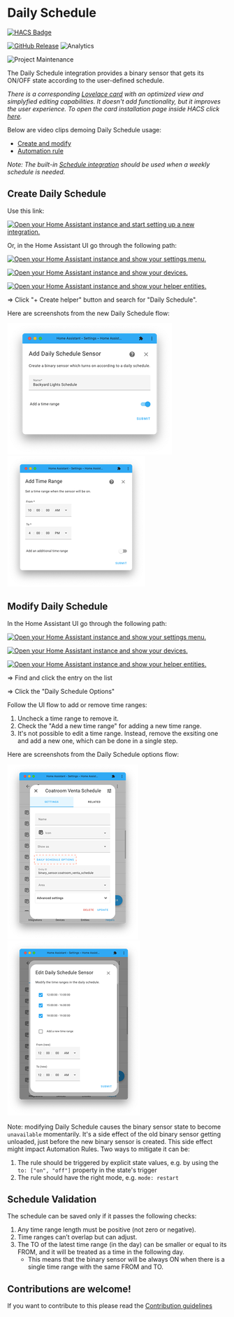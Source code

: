 # Daily Schedule

[![HACS Badge](https://img.shields.io/badge/HACS-Default-yellow.svg?style=for-the-badge)](https://github.com/hacs/integration)

[![GitHub Release](https://img.shields.io/github/release/amitfin/daily_schedule.svg?style=for-the-badge&color=blue)](https://github.com/amitfin/daily_schedule/releases) ![Analytics](https://img.shields.io/badge/dynamic/json?style=for-the-badge&color=blue&label=Analytics&suffix=%20Installs&cacheSeconds=15600&url=https://analytics.home-assistant.io/custom_integrations.json&query=$.daily_schedule.total)

![Project Maintenance](https://img.shields.io/badge/maintainer-Amit%20Finkelstein%20%40amitfin-green.svg?style=for-the-badge)

The Daily Schedule integration provides a binary sensor that gets its ON/OFF state according to the user-defined schedule.

_There is a corresponding [Lovelace card](https://github.com/amitfin/lovelace-daily-schedule-card) with an optimized view and simplyfied editing capabilities. It doesn't add functionality, but it improves the user experience. To open the card installation page inside HACS click [here](https://my.home-assistant.io/redirect/hacs_repository/?owner=amitfin&repository=lovelace-daily-schedule-card&category=plugin)._

Below are video clips demoing  Daily Schedule usage:
- [Create and modify](https://youtu.be/3cVtPPC3S4U)
- [Automation rule](https://youtu.be/5toly_W7fUU)

_Note: The built-in [Schedule integration](https://www.home-assistant.io/integrations/schedule/) should be used when a weekly schedule is needed._

## Create Daily Schedule

Use this link:

[![Open your Home Assistant instance and start setting up a new integration.](https://my.home-assistant.io/badges/config_flow_start.svg)](https://my.home-assistant.io/redirect/config_flow_start/?domain=daily_schedule)

Or, in the Home Assistant UI go through the following path:

[![Open your Home Assistant instance and show your settings menu.](https://my.home-assistant.io/badges/config.svg)](https://my.home-assistant.io/redirect/config/)

[![Open your Home Assistant instance and show your devices.](https://my.home-assistant.io/badges/devices.svg)](https://my.home-assistant.io/redirect/devices/)

[![Open your Home Assistant instance and show your helper entities.](https://my.home-assistant.io/badges/helpers.svg)](https://my.home-assistant.io/redirect/helpers/)

=> Click "+ Create helper" button and search for "Daily Schedule".

Here are screenshots from the new Daily Schedule flow:

![New Daily Schedule Name](https://raw.githubusercontent.com/amitfin/daily_schedule/master/screenshots/new1.png)![New Daily Schedule Time Range](https://raw.githubusercontent.com/amitfin/daily_schedule/master/screenshots/new2.png)

## Modify Daily Schedule

In the Home Assistant UI go through the following path:

[![Open your Home Assistant instance and show your settings menu.](https://my.home-assistant.io/badges/config.svg)](https://my.home-assistant.io/redirect/config/)

[![Open your Home Assistant instance and show your devices.](https://my.home-assistant.io/badges/devices.svg)](https://my.home-assistant.io/redirect/devices/)

[![Open your Home Assistant instance and show your helper entities.](https://my.home-assistant.io/badges/helpers.svg)](https://my.home-assistant.io/redirect/helpers/)

=> Find and click the entry on the list

=> Click the "Daily Schedule Options"

Follow the UI flow to add or remove time ranges:
1) Uncheck a time range to remove it.
2) Check the "Add a new time range" for adding a new time range.
3) It's not possible to edit a time range. Instead, remove the exsiting one and add a new one, which can be done in a single step.

Here are screenshots from the Daily Schedule options flow:

![Edit Daily Schedule Dialog](https://raw.githubusercontent.com/amitfin/daily_schedule/master/screenshots/edit1.png)![Edit Daily Schedule Time Range](https://raw.githubusercontent.com/amitfin/daily_schedule/master/screenshots/edit2.png)

Note: modifying Daily Schedule causes the binary sensor state to become ```unavailable``` momentarily. It's a side effect of the old binary sensor getting unloaded, just before the new binary sensor is created. This side effect might impact Automation Rules. Two ways to mitigate it can be:
  1) The rule should be triggered by explicit state values, e.g. by using the ```to: ["on", "off"]``` property in the state's trigger
  2) The rule should have the right mode, e.g. ```mode: restart```

## Schedule Validation

The schedule can be saved only if it passes the following checks:
1. Any time range length must be positive (not zero or negative).
2. Time ranges can’t overlap but can adjust.
3. The TO of the latest time range (in the day) can be smaller or equal to its FROM, and it will be treated as a time in the following day.
    - This means that the binary sensor will be always ON when there is a single time range with the same FROM and TO.

## Contributions are welcome!

If you want to contribute to this please read the [Contribution guidelines](CONTRIBUTING.md)
